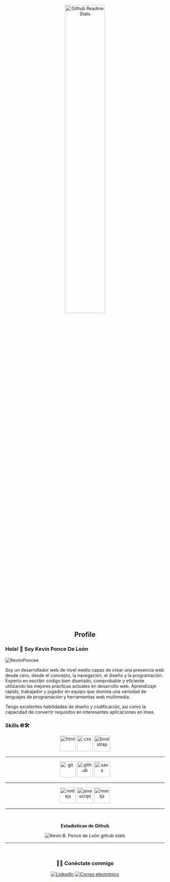 <p align="center">
 <img width="50%" src="https://user-images.githubusercontent.com/83381101/130157457-2f87c316-95d5-4d6c-87b1-7ae5208d1709.jpg" align="center" alt="Github Readme Stats" />
 <h2 align="center">Profile</h2>
</p>

### Hola! 👋 Soy Kevin Ponce De León

<img src="https://komarev.com/ghpvc/?username=KeviinPoncee" alt="KeviinPoncee" />

<div>
 <p>
Soy un desarrollador web de nivel medio capaz de crear una presencia web desde cero, desde el concepto, la navegación, el diseño y la programación. Experto en escribir código bien diseñado, comprobable y eficiente utilizando las mejores prácticas actuales en desarrollo web. Aprendizaje rápido, trabajador y jugador en equipo que domina una variedad de lenguajes de programación y herramientas web multimedia.

Tengo excelentes habilidades de diseño y codificación, así como la capacidad de convertir requisitos en interesantes aplicaciones en línea.
</p>
</div>

### Skills 🌐🛠️

<div align='center'>
<img src="https://user-images.githubusercontent.com/83381101/130158285-2c602e9f-6559-44b2-aec9-98286519dc73.png" alt="html" width="50">  <img src="https://user-images.githubusercontent.com/83381101/130158225-3c3bd5fc-1870-4620-a9b8-9a92821fb7d2.png" alt="css" width="50">  <img src="https://user-images.githubusercontent.com/83381101/130158203-a09ebf87-14ff-49ff-9de3-4183157253fe.png" alt="bootstrap" width="50"> <br><hr> <img src="https://user-images.githubusercontent.com/83381101/130158242-5e9bcce4-213c-430d-bdff-11c16ced2efe.png" alt="git" width="50">  <img src="https://user-images.githubusercontent.com/83381101/130158272-8616f091-80c3-49f4-96d2-d2df3bc93946.png" alt="github" width="50">  <img src="https://user-images.githubusercontent.com/83381101/130158335-e6118419-7c3b-4742-9bc9-1a8c6840a3cf.png" alt="sass" width="50"> <br><hr> <img src="https://user-images.githubusercontent.com/83381101/130158344-3cf0d854-0dc5-4aa0-bba3-aa93758ce965.png" alt="nodejs" width="50">  <img src="https://user-images.githubusercontent.com/83381101/130158297-b2a443fc-e9eb-4fe7-a5d3-76af26486612.png" alt="javascript" width="50">  <img src="https://user-images.githubusercontent.com/83381101/130158316-1c1599f7-7dae-43fb-84ef-f0d6c1e5315c.png" alt="reactjs" width="50">
</div>
<hr><br>
<div align='center'>
 <p><strong>Estadísticas de Github</strong></p>

![Kevin B. Ponce de León github stats](https://github-readme-stats.vercel.app/api?username=keviinponcee&hide=contribs,prs&count_private=true&show_icons=true)

<hr><br>

<h3> 🤝🏻 Conéctate conmigo </h3>
</div>
 
<p align = "center">
<!--<a href="#" target="_blank"> <img alt = "Sitio web" src = "https://img.shields.io/badge/Website-www.anandmainali .com.np-blue? style = flat & logo = google-chrome ">En Desarrollo</a>-->
<a href="https://www.linkedin.com/in/keviin-poncee/" target="_blank"> <img alt = "LinkedIn" src = "https://img.shields.io/badge/LinkedIn-@KeviinPoncee-blue? style = flat & logo = linkedin "></a>
<a href="kevin.poncedeleon@hotmail.com"> <img alt = "Correo electrónico" src = "https://img.shields.io/badge/Email-kevin.poncedeleon@hotmail.com-blue?style=flat&logo= gmail "></a>
</p>

<!--
**KeviinPoncee/KeviinPoncee** is a ✨ _special_ ✨ repository because its `README.md` (this file) appears on your GitHub profile.

Here are some ideas to get you started:

- 🔭 I’m currently working on ...
- 🌱 I’m currently learning ...
- 👯 I’m looking to collaborate on ...
- 🤔 I’m looking for help with ...
- 💬 Ask me about ...
- 📫 How to reach me: ...
- 😄 Pronouns: ...
- ⚡ Fun fact: ...
-->
